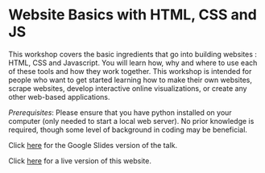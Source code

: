 # Website Basics with HTML, CSS and JS

This workshop covers the basic ingredients that go into building websites : HTML, CSS and Javascript. You will learn how, why and where to use each of these tools and how they work together.  This workshop is intended for people who want to get started learning how to make their own websites, scrape websites, develop interactive online visualizations, or create any other web-based applications. 

*Prerequisites*: Please ensure that you have python installed on your computer (only needed to start a local web server).  No prior knowledge is required, though some level of background in coding may be beneficial.  

Click [here](https://docs.google.com/presentation/d/1qX9lqbAMkg1IouSIzxPFFKyAa9u4eCAlvpjOxBBYjMo/edit?usp=sharing) for the Google Slides version of the talk.  

Click [here](https://ageller.github.io/IntroToHTMLCSSJS/) for a live version of this website.
